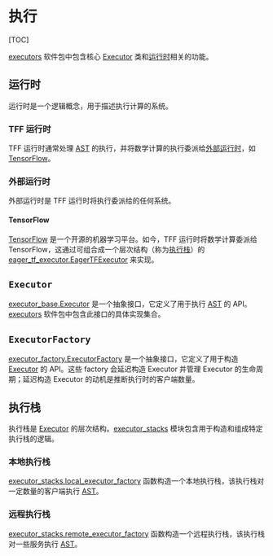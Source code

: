 # 执行

[TOC]

[executors](https://github.com/tensorflow/federated/blob/main/tensorflow_federated/python/core/impl/executors) 软件包中包含核心 [Executor](#executor) 类和[运行时](#runtime)相关的功能。

## 运行时

运行时是一个逻辑概念，用于描述执行计算的系统。

### TFF 运行时

TFF 运行时通常处理 [AST](compilation.md#ast) 的执行，并将数学计算的执行委派给[外部运行时](#external-runtime)，如 [TensorFlow](#tensorflow)。

### 外部运行时

外部运行时是 TFF 运行时将执行委派给的任何系统。

#### TensorFlow

[TensorFlow](https://www.tensorflow.org/) 是一个开源的机器学习平台。如今，TFF 运行时将数学计算委派给 TensorFlow，这通过可组合成一个层次结构（称为[执行栈](#execution-stack)）的 [eager_tf_executor.EagerTFExecutor](https://github.com/tensorflow/federated/blob/main/tensorflow_federated/python/core/impl/executors/eager_tf_executor.py) 来实现。

## `Executor`

[executor_base.Executor](https://github.com/tensorflow/federated/blob/main/tensorflow_federated/python/core/impl/executors/executor_base.py) 是一个抽象接口，它定义了用于执行 [AST](compilation.md#ast) 的 API。[executors](https://github.com/tensorflow/federated/blob/main/tensorflow_federated/python/core/impl/executors) 软件包中包含此接口的具体实现集合。

## `ExecutorFactory`

[executor_factory.ExecutorFactory](https://github.com/tensorflow/federated/blob/main/tensorflow_federated/python/core/impl/executors/executor_factory.py) 是一个抽象接口，它定义了用于构造 [Executor](#executor) 的 API。这些 factory 会延迟构造 Executor 并管理 Executor 的生命周期；延迟构造 Executor 的动机是推断执行时的客户端数量。

## 执行栈

执行栈是 [Executor](#executor) 的层次结构。[executor_stacks](https://github.com/tensorflow/federated/blob/main/tensorflow_federated/python/core/impl/executors/executor_stacks.py) 模块包含用于构造和组成特定执行栈的逻辑。

### 本地执行栈

[executor_stacks.local_executor_factory](https://github.com/tensorflow/federated/blob/main/tensorflow_federated/python/core/impl/executors/executor_stacks.py) 函数构造一个本地执行栈，该执行栈对一定数量的客户端执行 [AST](compilation.md#ast)。

### 远程执行栈

[executor_stacks.remote_executor_factory](https://github.com/tensorflow/federated/blob/main/tensorflow_federated/python/core/impl/executors/executor_stacks.py) 函数构造一个远程执行栈，该执行栈对一些服务执行 [AST](compilation.md#ast)。
